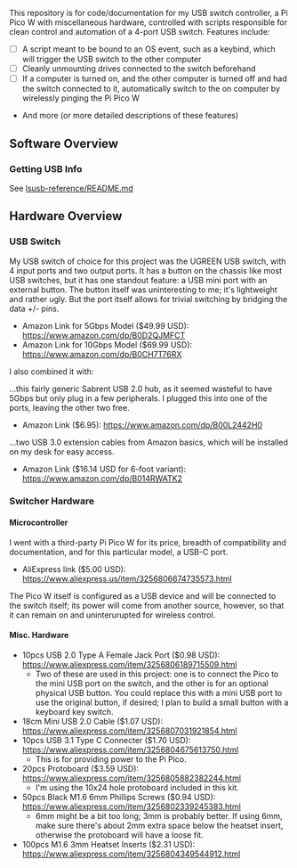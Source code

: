 This repository is for code/documentation for my USB switch controller, a Pi Pico W with miscellaneous hardware, controlled with scripts responsible for clean control and automation of a 4-port USB switch. Features include:
- [ ] A script meant to be bound to an OS event, such as a keybind, which will trigger the USB switch to the other computer
- [ ] Cleanly unmounting drives connected to the switch beforehand
- [ ] If a computer is turned on, and the other computer is turned off and had the switch connected to it, automatically switch to the on computer by wirelessly pinging the Pi Pico W
- And more (or more detailed descriptions of these features)
## Software Overview
### Getting USB Info
See [lsusb-reference/README.md](lsusb-reference/README.md)
## Hardware Overview
### USB Switch
My USB switch of choice for this project was the UGREEN USB switch, with 4 input ports and two output ports. It has a button on the chassis like most USB switches, but it has one standout feature: a USB mini port with an external button. The button itself was uninteresting to me; it's lightweight and rather ugly. But the port itself allows for trivial switching by bridging the data +/- pins.
- Amazon Link for 5Gbps Model ($49.99 USD): https://www.amazon.com/dp/B0D2QJMFCT
- Amazon Link for 10Gbps Model ($69.99 USD): https://www.amazon.com/dp/B0CH7T76RX

I also combined it with:

...this fairly generic Sabrent USB 2.0 hub, as it seemed wasteful to have 5Gbps but only plug in a few peripherals. I plugged this into one of the ports, leaving the other two free.
- Amazon Link ($6.95): https://www.amazon.com/dp/B00L2442H0

...two USB 3.0 extension cables from Amazon basics, which will be installed on my desk for easy access.
- Amazon Link ($16.14 USD for 6-foot variant): https://www.amazon.com/dp/B014RWATK2

### Switcher Hardware
#### Microcontroller
I went with a third-party Pi Pico W for its price, breadth of compatibility and documentation, and for this particular model, a USB-C port.
- AliExpress link ($5.00 USD): https://www.aliexpress.us/item/3256806674735573.html

The Pico W itself is configured as a USB device and will be connected to the switch itself; its power will come from another source, however, so that it can remain on and uninterurupted for wireless control.

#### Misc. Hardware
- 10pcs USB 2.0 Type A Female Jack Port ($0.98 USD): https://www.aliexpress.com/item/3256806189715509.html
    - Two of these are used in this project: one is to connect the Pico to the mini USB port on the switch, and the other is for an optional physical USB button. You could replace this with a mini USB port to use the original button, if desired; I plan to build a small button with a keyboard key switch.
- 18cm Mini USB 2.0 Cable ($1.07 USD): https://www.aliexpress.com/item/3256807031921854.html
- 10pcs USB 3.1 Type C Connecter ($1.70 USD): https://www.aliexpress.com/item/3256804675613750.html
    - This is for providing power to the Pi Pico.
- 20pcs Protoboard ($3.59 USD): https://www.aliexpress.com/item/3256805882382244.html
    - I'm using the 10x24 hole protoboard included in this kit.
- 50pcs Black M1.6 6mm Phillips Screws ($0.94 USD): https://www.aliexpress.com/item/3256802339245383.html
    - 6mm might be a bit too long; 3mm is probably better. If using 6mm, make sure there's about 2mm extra space below the heatset insert, otherwise the protoboard will have a loose fit.
- 100pcs M1.6 3mm Heatset Inserts ($2.31 USD): https://www.aliexpress.com/item/3256804349544912.html
